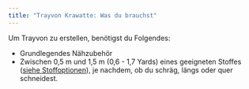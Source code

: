 ```yaml
---
title: "Trayvon Krawatte: Was du brauchst"
---
```


Um Trayvon zu erstellen, benötigst du Folgendes:

- Grundlegendes Nähzubehör
- Zwischen 0,5 m und 1,5 m (0,6 - 1,7 Yards) eines geeigneten Stoffes ([siehe Stoffoptionen](/docs/patterns/trayvon/fabric)), je nachdem, ob du schräg, längs oder quer schneidest.
